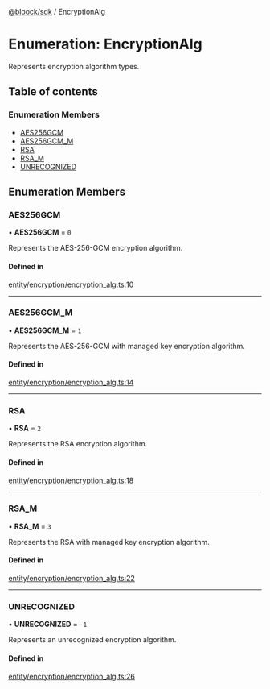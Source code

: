 [@bloock/sdk](../index.md) / EncryptionAlg

# Enumeration: EncryptionAlg

Represents encryption algorithm types.

## Table of contents

### Enumeration Members

- [AES256GCM](EncryptionAlg-1.md#aes256gcm)
- [AES256GCM\_M](EncryptionAlg-1.md#aes256gcm_m)
- [RSA](EncryptionAlg-1.md#rsa)
- [RSA\_M](EncryptionAlg-1.md#rsa_m)
- [UNRECOGNIZED](EncryptionAlg-1.md#unrecognized)

## Enumeration Members

### AES256GCM

• **AES256GCM** = ``0``

Represents the AES-256-GCM encryption algorithm.

#### Defined in

[entity/encryption/encryption_alg.ts:10](https://github.com/bloock/bloock-sdk/blob/34885a1/languages/js/src/entity/encryption/encryption_alg.ts#L10)

___

### AES256GCM\_M

• **AES256GCM\_M** = ``1``

Represents the AES-256-GCM with managed key encryption algorithm.

#### Defined in

[entity/encryption/encryption_alg.ts:14](https://github.com/bloock/bloock-sdk/blob/34885a1/languages/js/src/entity/encryption/encryption_alg.ts#L14)

___

### RSA

• **RSA** = ``2``

Represents the RSA encryption algorithm.

#### Defined in

[entity/encryption/encryption_alg.ts:18](https://github.com/bloock/bloock-sdk/blob/34885a1/languages/js/src/entity/encryption/encryption_alg.ts#L18)

___

### RSA\_M

• **RSA\_M** = ``3``

Represents the RSA with managed key encryption algorithm.

#### Defined in

[entity/encryption/encryption_alg.ts:22](https://github.com/bloock/bloock-sdk/blob/34885a1/languages/js/src/entity/encryption/encryption_alg.ts#L22)

___

### UNRECOGNIZED

• **UNRECOGNIZED** = ``-1``

Represents an unrecognized encryption algorithm.

#### Defined in

[entity/encryption/encryption_alg.ts:26](https://github.com/bloock/bloock-sdk/blob/34885a1/languages/js/src/entity/encryption/encryption_alg.ts#L26)
